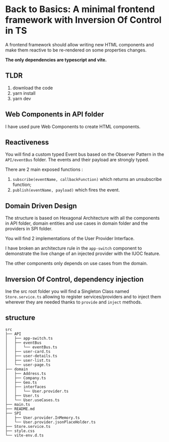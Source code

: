 # Back to Basics: A minimal frontend framework with Inversion Of Control in TS
A frontend framework should allow writing new HTML components and make them reactive to be re-rendered on some properties changes.

**The only dependencies are typescript and vite.**

## TLDR
1. download the code
2. yarn install
3. yarn dev

## Web Components in API folder
I have used pure Web Components to create HTML components.

## Reactiveness
You will find a custom typed Event bus based on the Observer Pattern in the `API/eventBus` folder.
The events and their payload are strongly typed.

There are 2 main exposed functions :
1. `subscribe(eventName, callbackFunction)` which returns an unsubscribe function;
2. `publish(eventName, payload)` which fires the event.

## Domain Driven Design
The structure is based on Hexagonal Architecture with all the components in API folder, domain entities and use cases in domain folder and the providers in SPI folder.

You will find 2 implementations of the User Provider Interface.

I have broken an architecture rule in the `app-switch` component to demonstrate the live change of an injected provider with the IUOC feature.

The other components only depends on use cases from the domain.

## Inversion Of Control, dependency injection
Ine the src root folder you will find a Singleton Class named `Store.service.ts` allowing to register services/providers and to inject them wherever they are needed thanks to `provide` and `inject` methods.

## structure
```
src
├── API
│   ├── app-switch.ts
│   ├── eventBus
│   │   └── eventBus.ts
│   ├── user-card.ts
│   ├── user-details.ts
│   ├── user-list.ts
│   └── user-page.ts
├── domain
│   ├── Address.ts
│   ├── Company.ts
│   ├── Geo.ts
│   ├── interfaces
│   │   └── User.provider.ts
│   ├── User.ts
│   └── User.useCases.ts
├── main.ts
├── README.md
├── SPI
│   ├── User.provider.InMemory.ts
│   └── User.provider.jsonPlaceHolder.ts
├── Store.service.ts
├── style.css
└── vite-env.d.ts
```